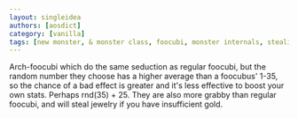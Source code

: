 ```yaml
---
layout: singleidea
authors: [aosdict]
category: [vanilla]
tags: [new monster, & monster class, foocubi, monster internals, stealing]
---
```

Arch-foocubi which do the same seduction as regular foocubi, but the random number they choose has a higher average than a foocubus' 1-35, so the chance of a bad effect is greater and it's less effective to boost your own stats. Perhaps rnd(35) + 25. They are also more grabby than regular foocubi, and will steal jewelry if you have insufficient gold.
